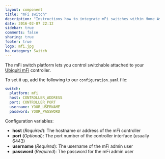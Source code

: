 ```yaml
---
layout: component
title: "mFi switch"
description: "Instructions how to integrate mFi switches within Home Assistant."
date: 2016-02-07 22:12
sidebar: true
comments: false
sharing: true
footer: true
logo: mfi.jpg
ha_category: Switch
---
```


The mFi switch platform lets you control switchable attached to your [Ubiquiti mFi](https://www.ubnt.com/enterprise/#mfi) controller.

To set it up, add the following to our `configuration.yaml` file:

```yaml
switch:
  platform: mfi
  host: CONTROLLER_ADDRESS
  port: CONTROLLER_PORT
  username: YOUR_USERNAME
  password: YOUR_PASSWORD
```

Configuration variables:

- **host** (*Required*): The hostname or address of the mFi controller
- **port** (*Optional*): The port number of the controller interface (usually 6443)
- **username** (*Required*): The username of the mFi admin user
- **password** (*Required*): The password for the mFi admin user
